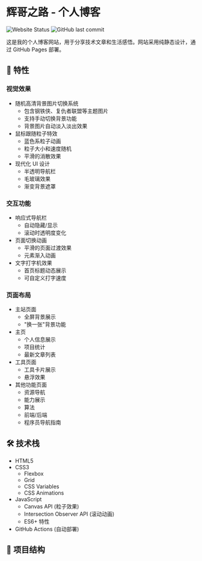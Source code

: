 # 辉哥之路 - 个人博客

![Website Status](https://img.shields.io/website?url=https://你的github用户名.github.io)
![GitHub last commit](https://img.shields.io/github/last-commit/你的github用户名/你的github用户名.github.io)

这是我的个人博客网站，用于分享技术文章和生活感悟。网站采用纯静态设计，通过 GitHub Pages 部署。

## 🌟 特性

### 视觉效果
- 随机高清背景图片切换系统
  - 包含钢铁侠、复仇者联盟等主题图片
  - 支持手动切换背景功能
  - 背景图片自动淡入淡出效果
- 鼠标跟随粒子特效
  - 蓝色系粒子动画
  - 粒子大小和速度随机
  - 平滑的消散效果
- 现代化 UI 设计
  - 半透明导航栏
  - 毛玻璃效果
  - 渐变背景遮罩

### 交互功能
- 响应式导航栏
  - 自动隐藏/显示
  - 滚动时透明度变化
- 页面切换动画
  - 平滑的页面过渡效果
  - 元素渐入动画
- 文字打字机效果
  - 首页标题动态展示
  - 可自定义打字速度

### 页面布局
- 主站页面
  - 全屏背景展示
  - "换一张"背景功能
- 主页
  - 个人信息展示
  - 项目统计
  - 最新文章列表
- 工具页面
  - 工具卡片展示
  - 悬浮效果
- 其他功能页面
  - 资源导航
  - 能力展示
  - 算法
  - 前端/后端
  - 程序员导航指南

## 🛠️ 技术栈

- HTML5
- CSS3 
  - Flexbox
  - Grid
  - CSS Variables
  - CSS Animations
- JavaScript
  - Canvas API (粒子效果)
  - Intersection Observer API (滚动动画)
  - ES6+ 特性
- GitHub Actions (自动部署)

## 📂 项目结构